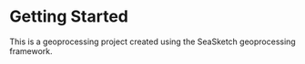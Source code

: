 # Getting Started

This is a geoprocessing project created using the SeaSketch geoprocessing framework.
